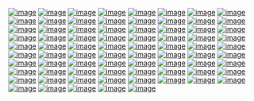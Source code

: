 [![image](https://img.shields.io/badge/Acrobat_Pro-343434?style=flat&logo=Adobe%20Acrobat%20Reader&logoColor=EC1C24)](https://www.adobe.com/uk/acrobat.html)
[![image](https://img.shields.io/badge/Amazon_AWS-FF9900?style=flat&logo=amazonaws&logoColor=black)](https://aws.amazon.com/)
[![image](https://img.shields.io/badge/Ansible-151515?style=flat&logo=ansible&logoColor=white)](https://www.ansible.com/)
[![image](https://img.shields.io/badge/Ant-FF838E?style=flat&logo=Apache%20Ant&logoColor=A81C7D)](https://ant.apache.org/)
[![image](https://img.shields.io/badge/Apache_HTTP_Server-222222?style=flat&logo=Apache&logoColor=D22128)](https://httpd.apache.org/)
[![image](https://img.shields.io/badge/Apache_Tomcat-333333?style=flat&logo=Apache%20Tomcat&logoColor=F8DC75)]()
[![image](https://img.shields.io/badge/Arch_Linux-444444?style=flat&logo=arch-linux&logoColor=1793D1)]()
[![image](https://img.shields.io/badge/Asciinema-151515?style=flat&logo=asciinema&logoColor=D40000)]()
[![image](https://img.shields.io/badge/BASH-151515?style=flat&logo=GNU%20Bash&logoColor=4EAA25)]()
[![image](https://img.shields.io/badge/Blender-000066?style=flat&logo=blender&logoColor=23F5792A)]()
[![image](https://img.shields.io/badge/Bootstrap-563D7C?style=flat&logo=bootstrap&logoColor=white)]()
[![image](https://img.shields.io/badge/C-A8B9CC?style=flat&logo=c&logoColor=black)]()
[![image](https://img.shields.io/badge/C++-C1DCE6?style=flat&logo=c%2B%2B&logoColor=00599C)]()
[![image](https://img.shields.io/badge/C%23-333333?style=flat&logo=C%20Sharp&logoColor=239120)]()
[![image](https://img.shields.io/badge/Chrome-4285F4?style=flat&logo=Google%20Chrome&logoColor=white)]()
[![image](https://img.shields.io/badge/Cloudflare-F38020?style=flat&logo=Cloudflare&logoColor=white)]()
[![image](https://img.shields.io/badge/CSS3-FFFFFF?style=flat&logo=CSS3&logoColor=1572B6)]()
[![image](https://img.shields.io/badge/Debian-000033?style=flat&logo=debian&logoColor=A81D33)]()
[![image](https://img.shields.io/badge/Django-092E20?style=flat&logo=django&logoColor=green)]()
[![image](https://img.shields.io/badge/Docker-2497ED?style=flat&logo=docker&logoColor=2854A2)]()
[![image](https://img.shields.io/badge/Eclipse-2C2255?style=flat&logo=eclipse&logoColor=white)]()
[![image](https://img.shields.io/badge/Fedora-294172?style=flat&logo=fedora&logoColor=1793D1)]()
[![image](https://img.shields.io/badge/Firefox-000066?style=flat&logo=Firefox%20Browser&logoColor=FF7139)]()
[![image](https://img.shields.io/badge/FontAwesome-339AF0?style=flat&logo=fontawesome&logoColor=white)]()
[![image](https://img.shields.io/badge/FreeBSD-151515?style=flat&logo=freebsd&logoColor=AB2B28)]()
[![image](https://img.shields.io/badge/Gentoo-000022?style=flat&logo=gentoo&logoColor=AC7DE1)]()
[![image](https://img.shields.io/badge/GIMP-677CB1?style=flat&logo=gimp&logoColor=3C3523)]()
[![image](https://img.shields.io/badge/GIT-151515?style=flat&logo=git&logoColor=E44C30)]()
[![image](https://img.shields.io/badge/GitHub-151515?style=flat&logo=github&logoColor=white)]()
[![image](https://img.shields.io/badge/GitKraken-2e2e2e?style=flat&logo=GitKraken&logoColor=179287)]()
[![image](https://img.shields.io/badge/Gnome-4A86CF?style=flat&logo=Gnome&logoColor=white)]()
[![image](https://img.shields.io/badge/Homebrew-252525?style=flat&logo=Homebrew&logoColor=FBB040)]()
[![image](https://img.shields.io/badge/HTML5-FFFFFF?style=flat&logo=HTML5&logoColor=#E34F26)]()
[![image](https://img.shields.io/badge/Illustrator-FF9A00?style=flat&logo=adobe%20illustrator&logoColor=3C3523)]()
[![image](https://img.shields.io/badge/Inkscape-333333?style=flat&logo=Inkscape&logoColor=white)]()
[![image](https://img.shields.io/badge/JavaScript-454545?style=flat&logo=JavaScript&logoColor=F7DF1E)]()
[![image](https://img.shields.io/badge/JSON-FFFFFF?style=flat&logo=JSON&logoColor=333333)]()
[![image](https://img.shields.io/badge/KDE-1D99F3?style=flat&logo=KDE&logoColor=white)]()
[![image](https://img.shields.io/badge/Krita-454545?style=flat&logo=Krita&logoColor=F615F6)]()
[![image](https://img.shields.io/badge/LaTeX-FFFFFF?style=flat&logo=LaTeX&logoColor=008080)]()
[![image](https://img.shields.io/badge/Let's_Encrypt-003A70?style=flat&logo=Let%27s%20Encrypt&logoColor=F4A535)]()
[![image](https://img.shields.io/badge/Linux-151515?style=flat&logo=Linux&logoColor=white)]()
[![image](https://img.shields.io/badge/macOS-151515?style=flat&logo=apple&logoColor=999999)]()
[![image](https://img.shields.io/badge/Maven-83227A?style=flat&logo=Apache%20Maven&logoColor=F6961D)]()
[![image](https://img.shields.io/badge/Mint-FFFFFF?style=flat&logo=Linux%20Mint&logoColor=67AF3E)]()
[![image](https://img.shields.io/badge/MongoDB-412D20?style=flat&logo=MongoDB&logoColor=47A248)]()
[![image](https://img.shields.io/badge/MySQL-005C84?style=flat&logo=MySQL&logoColor=D78700)]()
[![image](https://img.shields.io/badge/Netbeans-1B6AC6?style=flat&logo=apache%20netbeans%20IDE&logoColor=white)]()
[![image](https://img.shields.io/badge/Node.js-151515?style=flat&logo=Node.js&logoColor=339933)]()
[![image](https://img.shields.io/badge/Nginx-009639?style=flat&logo=nginx&logoColor=white)]()
[![image](https://img.shields.io/badge/NPM-333333?style=flat&logo=NPM&logoColor=CB3837)]()
[![image](https://img.shields.io/badge/Nuxt.js-2D485B?style=flat&logo=nuxtdotjs&logoColor=00C58E)]()
[![image](https://img.shields.io/badge/OpenGL-5586A4?style=flat&logo=opengl&logoColor=white)]()
[![image](https://img.shields.io/badge/OpenJDK-FFFFFF?style=flat&logo=openjdk&logoColor=black)]()
[![image](https://img.shields.io/badge/Photoshop-31A8FF?style=flat&logo=Adobe%20Photoshop&logoColor=000066)]()
[![image](https://img.shields.io/badge/Poetry-FFFFFF?style=flat&logo=Poetry&logoColor=60A5FA)]()
[![image](https://img.shields.io/badge/Pop!__OS-333333?style=flat&logo=Pop!_OS&logoColor=48B9C7)]()
[![image](https://img.shields.io/badge/PostgreSQL-316192?style=flat&logo=postgresql&logoColor=white)]()
[![image](https://img.shields.io/badge/Python-356C9B?style=flat&logo=python&logoColor=F2C83F)]()
[![image](https://img.shields.io/badge/Red_Hat-151515?style=flat&logo=redhat&logoColor=ee0000)]()
[![image](https://img.shields.io/badge/SASS-CC6699?style=flat&logo=sass&logoColor=white)]()
[![image](https://img.shields.io/badge/Slack-4A154B?style=flat&logo=slack&logoColor=white)]()
[![image](https://img.shields.io/badge/Spring-FFFFFF?style=flat&logo=Spring&logoColor=6DB33F)]()
[![image](https://img.shields.io/badge/Stylus-363636?style=flat&logo=Stylus&logoColor=B9D043)]()
[![image](https://img.shields.io/badge/SuSE-0C322C?style=flat&logo=SUSE&logoColor=11AB00)]()
[![image](https://img.shields.io/badge/TOR-001533?style=flat&logo=Tor%20Browser&logoColor=7D4698)]()
[![image](https://img.shields.io/badge/Ubuntu-E95420?style=flat&logo=ubuntu&logoColor=white)]()
[![image](https://img.shields.io/badge/Unity-151515?style=flat&logo=unity&logoColor=white)]()
[![image](https://img.shields.io/badge/Unreal_Engine-313131?style=flat&logo=unreal-engine&logoColor=white)]()
[![image](https://img.shields.io/badge/VIM-151515?&style=flat&logo=vim&logoColor=11AB00)]()
[![image](https://img.shields.io/badge/Visual_Studio-313131?style=flat&logo=visual%20studio&logoColor=5C2D91)]()
[![image](https://img.shields.io/badge/Vite-B73BFE?style=flat&logo=vite&logoColor=FFD62E)]()
[![image](https://img.shields.io/badge/VSCode-313131?style=flat&logo=visual%20studio%20code&logoColor=0078D4)]()
[![image](https://img.shields.io/badge/Vue.js-35495E?style=flat&logo=vuedotjs&logoColor=4FC08D)]()
[![image](https://img.shields.io/badge/Windows-0078D4?style=flat&logo=Windows%2011&logoColor=white)]()
[![image](https://img.shields.io/badge/X.Org-FFFFFF?style=flat&logo=X.Org&logoColor=F28834)]()
[![image](https://img.shields.io/badge/XCode-147EFB?style=flat&logo=XCode&logoColor=white)]()

<!-- ![github-readme-twitter](https://github-readme-twitter.gazf.vercel.app/api?id=pmerryfellow&show_border=off&layout=wide) -->

<!-- ![HamiltonPharmD StackOverflow](https://stackoverflow-badge.herokuapp.com/api/StackOverflowBadge/3164050) -->
